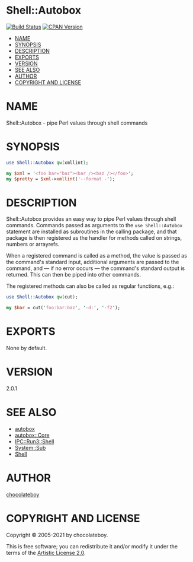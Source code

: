 # Shell::Autobox

[![Build Status](https://github.com/chocolateboy/Shell-Autobox/workflows/test/badge.svg)](https://github.com/chocolateboy/Shell-Autobox/actions?query=workflow%3Atest)
[![CPAN Version](https://badge.fury.io/pl/Shell-Autobox.svg)](https://badge.fury.io/pl/Shell-Autobox)

<!-- TOC -->

- [NAME](#name)
- [SYNOPSIS](#synopsis)
- [DESCRIPTION](#description)
- [EXPORTS](#exports)
- [VERSION](#version)
- [SEE ALSO](#see-also)
- [AUTHOR](#author)
- [COPYRIGHT AND LICENSE](#copyright-and-license)

<!-- TOC END -->

# NAME

Shell::Autobox - pipe Perl values through shell commands

# SYNOPSIS

```perl
use Shell::Autobox qw(xmllint);

my $xml = '<foo bar="baz"><bar /><baz /></foo>';
my $pretty = $xml->xmllint('--format -');
```

# DESCRIPTION

Shell::Autobox provides an easy way to pipe Perl values through shell commands.
Commands passed as arguments to the `use Shell::Autobox` statement are
installed as subroutines in the calling package, and that package is then
registered as the handler for methods called on strings, numbers or arrayrefs.

When a registered command is called as a method, the value is passed as the
command's standard input, additional arguments are passed to the command, and —
if no error occurs — the command's standard output is returned. This can then
be piped into other commands.

The registered methods can also be called as regular functions, e.g.:

```perl
use Shell::Autobox qw(cut);

my $bar = cut('foo:bar:baz', '-d:', '-f2');
```

# EXPORTS

None by default.

# VERSION

2.0.1

# SEE ALSO

- [autobox](https://metacpan.org/pod/autobox)
- [autobox::Core](https://metacpan.org/pod/autobox::Core)
- [IPC::Run3::Shell](https://metacpan.org/pod/IPC::Run3::Shell)
- [System::Sub](https://metacpan.org/pod/System::Sub)
- [Shell](https://metacpan.org/pod/Shell)

# AUTHOR

[chocolateboy](mailto:chocolate@cpan.org)

# COPYRIGHT AND LICENSE

Copyright © 2005-2021 by chocolateboy.

This is free software; you can redistribute it and/or modify it under the terms of the
[Artistic License 2.0](https://www.opensource.org/licenses/artistic-license-2.0.php).
